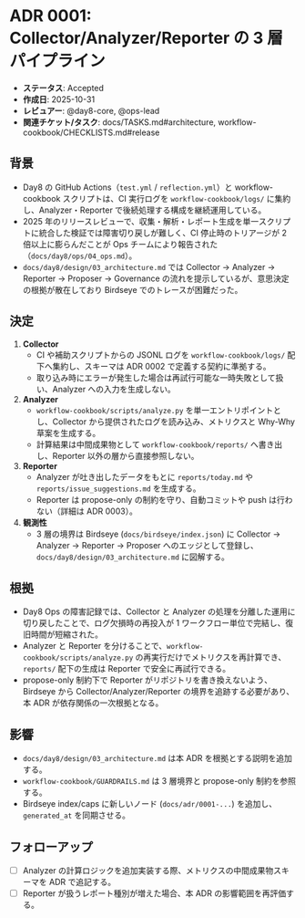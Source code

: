 # ADR 0001: Collector/Analyzer/Reporter の 3 層パイプライン

- **ステータス**: Accepted
- **作成日**: 2025-10-31
- **レビュアー**: @day8-core, @ops-lead
- **関連チケット/タスク**: docs/TASKS.md#architecture, workflow-cookbook/CHECKLISTS.md#release

## 背景
- Day8 の GitHub Actions（`test.yml` / `reflection.yml`）と workflow-cookbook スクリプトは、CI 実行ログを `workflow-cookbook/logs/` に集約し、Analyzer・Reporter で後続処理する構成を継続運用している。
- 2025 年のリリースレビューで、収集・解析・レポート生成を単一スクリプトに統合した検証では障害切り戻しが難しく、CI 停止時のトリアージが 2 倍以上に膨らんだことが Ops チームにより報告された（`docs/day8/ops/04_ops.md`）。
- `docs/day8/design/03_architecture.md` では Collector → Analyzer → Reporter → Proposer → Governance の流れを提示しているが、意思決定の根拠が散在しており Birdseye でのトレースが困難だった。

## 決定
1. **Collector**
   - CI や補助スクリプトからの JSONL ログを `workflow-cookbook/logs/` 配下へ集約し、スキーマは ADR 0002 で定義する契約に準拠する。
   - 取り込み時にエラーが発生した場合は再試行可能な一時失敗として扱い、Analyzer への入力を生成しない。
2. **Analyzer**
   - `workflow-cookbook/scripts/analyze.py` を単一エントリポイントとし、Collector から提供されたログを読み込み、メトリクスと Why-Why 草案を生成する。
   - 計算結果は中間成果物として `workflow-cookbook/reports/` へ書き出し、Reporter 以外の層から直接参照しない。
3. **Reporter**
   - Analyzer が吐き出したデータをもとに `reports/today.md` や `reports/issue_suggestions.md` を生成する。
   - Reporter は propose-only の制約を守り、自動コミットや push は行わない（詳細は ADR 0003）。
4. **観測性**
   - 3 層の境界は Birdseye (`docs/birdseye/index.json`) に Collector → Analyzer → Reporter → Proposer へのエッジとして登録し、`docs/day8/design/03_architecture.md` に図解する。

## 根拠
- Day8 Ops の障害記録では、Collector と Analyzer の処理を分離した運用に切り戻したことで、ログ欠損時の再投入が 1 ワークフロー単位で完結し、復旧時間が短縮された。
- Analyzer と Reporter を分けることで、`workflow-cookbook/scripts/analyze.py` の再実行だけでメトリクスを再計算でき、`reports/` 配下の生成は Reporter で安全に再試行できる。
- propose-only 制約下で Reporter がリポジトリを書き換えないよう、Birdseye から Collector/Analyzer/Reporter の境界を追跡する必要があり、本 ADR が依存関係の一次根拠となる。

## 影響
- `docs/day8/design/03_architecture.md` は本 ADR を根拠とする説明を追加する。
- `workflow-cookbook/GUARDRAILS.md` は 3 層境界と propose-only 制約を参照する。
- Birdseye index/caps に新しいノード (`docs/adr/0001-...`) を追加し、`generated_at` を同期させる。

## フォローアップ
- [ ] Analyzer の計算ロジックを追加実装する際、メトリクスの中間成果物スキーマを ADR で追記する。
- [ ] Reporter が扱うレポート種別が増えた場合、本 ADR の影響範囲を再評価する。
